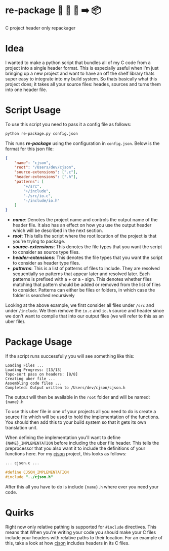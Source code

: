 # re-package 📝 📝 📝 ➡️ 📦
C project header only repackager

# Idea
I wanted to make a python script that bundles all of my C code from a project into a single header format. This is especially useful when I'm just bringing up a new project and want to have an off the shelf library thats super easy to integrate into my build system. So thats basically what this project does; it takes all your source files: heades, sources and turns them into one header file. 

# Script Usage

To use this script you need to pass it a config file as follows:

```sh
python re-package.py config.json
```

This runs ***re-package*** using the configuration in `config.json`. Below is the format for this json file:

```json
{
	"name": "cjson",
	"root": "/Users/dev/cjson",
	"source-extensions": [".c"],
	"header-extensions": [".h"],
	"patterns": [
		"+/src",
		"+/include",
		"-/src/io.c",
		"-/include/io.h"
	]
}
```

- ***name***: Denotes the project name and controls the output name of the header file. It also has an effect on how you use the output header which will be described in the next section.
- ***root***: This tells the script where the root location of the project is that you're trying to package.
- ***source-extensions***:  This denotes the file types that you want the script to consider as source type files.
- ***header-extensions***: This denotes the file types that you want the script to consider as header type files.
- ***patterns***: This is a list of patterns of files to include. They are resolved sequentially so patterns that appear later and resolved later. Each patterns is prefixed with a + or a - sign. This denotes whether files matching that pattern should be added or removed from the list of files to consider. Patterns can either be files or folders, in which case the folder is searched recursively

Looking at the above example, we first consider all files under `/src` and under `/include`. We then remove the `io.c` and `io.h` source and header since we don't want to compile that into our output files (we will refer to this as an uber file).

# Package Usage

If the script runs successfully you will see something like this:
```
Loading Files ...
Loading Progress: [13/13]
Topo-sort pass on headers: [8/8]
Creating uber file ...
Assembling code files ...
Completed: Output written to /Users/dev/cjson/cjson.h
```

The output will then be available in the `root` folder and will be named: `{name}.h`

To use this uber file in one of your projects all you need to do is create a source file which will be used to hold the implementation of the functions. You should then add this to your build system so that it gets its own translation unit.

When defining the implementation you'll want to define `{NAME}_IMPLEMENTATION` before including the uber file header. This tells the preprocessor that you also want it to include the definitions of your functions here. For my [cjson](https://github.com/BenWeisz/cjson) project, this looks as follows:

```C
... cjson.c ...

#define CJSON_IMPLEMENTATION
#include "../cjson.h"
```

After this all you have to do is include `{name}.h` where ever you need your code.

# Quirks

Right now only relative pathing is supported for `#include` directives. This means that When you're writing your code you should make your C files include your headers with relative paths to their location. For an example of this, take a look at how [cjson](https://github.com/BenWeisz/cjson) includes headers in its C files.